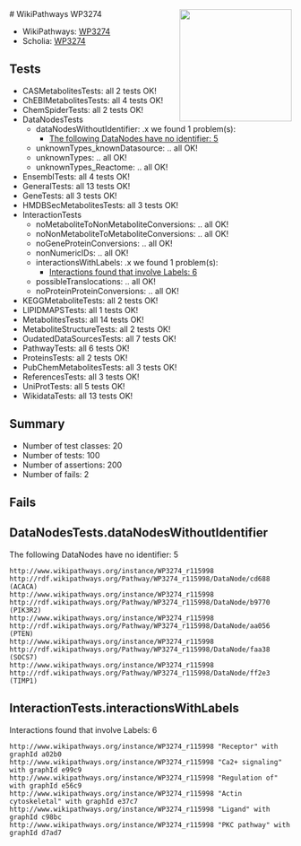 <img style="float: right; width: 200px" src="https://upload.wikimedia.org/wikipedia/commons/thumb/8/83/Wplogo_with_text_500.png/640px-Wplogo_with_text_500.png" />
# WikiPathways WP3274

* WikiPathways: [WP3274](https://new.wikipathways.org/pathways/WP3274)
* Scholia: [WP3274](https://scholia.toolforge.org/wikipathways/WP3274)
## Tests
* CASMetabolitesTests: all 2 tests OK!
* ChEBIMetabolitesTests: all 4 tests OK!
* ChemSpiderTests: all 2 tests OK!
* DataNodesTests
    * dataNodesWithoutIdentifier: .x we found 1 problem(s):
        * [The following DataNodes have no identifier: 5](#d2d32fa4)
    * unknownTypes_knownDatasource: .. all OK!
    * unknownTypes: .. all OK!
    * unknownTypes_Reactome: .. all OK!
* EnsemblTests: all 4 tests OK!
* GeneralTests: all 13 tests OK!
* GeneTests: all 3 tests OK!
* HMDBSecMetabolitesTests: all 3 tests OK!
* InteractionTests
    * noMetaboliteToNonMetaboliteConversions: .. all OK!
    * noNonMetaboliteToMetaboliteConversions: .. all OK!
    * noGeneProteinConversions: .. all OK!
    * nonNumericIDs: .. all OK!
    * interactionsWithLabels: .x we found 1 problem(s):
        * [Interactions found that involve Labels: 6](#630d267d)
    * possibleTranslocations: .. all OK!
    * noProteinProteinConversions: .. all OK!
* KEGGMetaboliteTests: all 2 tests OK!
* LIPIDMAPSTests: all 1 tests OK!
* MetabolitesTests: all 14 tests OK!
* MetaboliteStructureTests: all 2 tests OK!
* OudatedDataSourcesTests: all 7 tests OK!
* PathwayTests: all 6 tests OK!
* ProteinsTests: all 2 tests OK!
* PubChemMetabolitesTests: all 3 tests OK!
* ReferencesTests: all 3 tests OK!
* UniProtTests: all 5 tests OK!
* WikidataTests: all 13 tests OK!


## Summary

* Number of test classes: 20
* Number of tests: 100
* Number of assertions: 200
* Number of fails: 2

## Fails

<a name="d2d32fa4" />

## DataNodesTests.dataNodesWithoutIdentifier

The following DataNodes have no identifier: 5
```
http://www.wikipathways.org/instance/WP3274_r115998 http://rdf.wikipathways.org/Pathway/WP3274_r115998/DataNode/cd688 (ACACA)
http://www.wikipathways.org/instance/WP3274_r115998 http://rdf.wikipathways.org/Pathway/WP3274_r115998/DataNode/b9770 (PIK3R2)
http://www.wikipathways.org/instance/WP3274_r115998 http://rdf.wikipathways.org/Pathway/WP3274_r115998/DataNode/aa056 (PTEN)
http://www.wikipathways.org/instance/WP3274_r115998 http://rdf.wikipathways.org/Pathway/WP3274_r115998/DataNode/faa38 (SOCS7)
http://www.wikipathways.org/instance/WP3274_r115998 http://rdf.wikipathways.org/Pathway/WP3274_r115998/DataNode/ff2e3 (TIMP1)
```

<a name="630d267d" />

## InteractionTests.interactionsWithLabels

Interactions found that involve Labels: 6
```
http://www.wikipathways.org/instance/WP3274_r115998 "Receptor" with graphId a02b0
http://www.wikipathways.org/instance/WP3274_r115998 "Ca2+ signaling" with graphId e99c9
http://www.wikipathways.org/instance/WP3274_r115998 "Regulation of" with graphId e56c9
http://www.wikipathways.org/instance/WP3274_r115998 "Actin cytoskeletal" with graphId e37c7
http://www.wikipathways.org/instance/WP3274_r115998 "Ligand" with graphId c98bc
http://www.wikipathways.org/instance/WP3274_r115998 "PKC pathway" with graphId d7ad7
```

